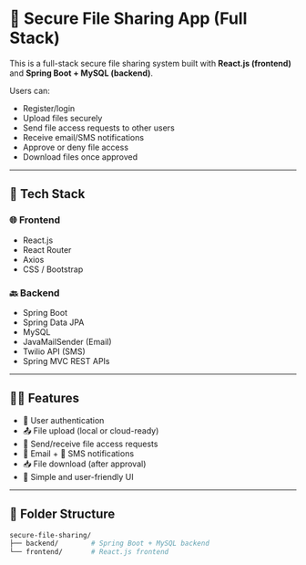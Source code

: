 # 🔐 Secure File Sharing App (Full Stack)

This is a full-stack secure file sharing system built with **React.js (frontend)** and **Spring Boot + MySQL (backend)**.

Users can:
- Register/login
- Upload files securely
- Send file access requests to other users
- Receive email/SMS notifications
- Approve or deny file access
- Download files once approved

---

## 🚀 Tech Stack

### 🌐 Frontend
- React.js
- React Router
- Axios
- CSS / Bootstrap

### 🔙 Backend
- Spring Boot
- Spring Data JPA
- MySQL
- JavaMailSender (Email)
- Twilio API (SMS)
- Spring MVC REST APIs

---

## 🧑‍💻 Features

- 🔐 User authentication
- 📤 File upload (local or cloud-ready)
- 📩 Send/receive file access requests
- 📧 Email + 📲 SMS notifications
- 📥 File download (after approval)
- 🎯 Simple and user-friendly UI

---

## 📁 Folder Structure

```bash
secure-file-sharing/
├── backend/        # Spring Boot + MySQL backend
└── frontend/       # React.js frontend
